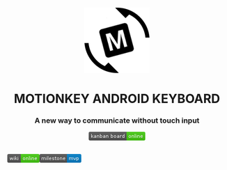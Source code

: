 <p align="center"><img src="./deliverables/artifacts/deliverable_2/logo/logo_letter_m_angle.jpg" alt="m_logo"></p>
<h1 align="center">MOTIONKEY ANDROID KEYBOARD</h1>
<h3 align="center">A new way to communicate without touch input</h3>
<p align="center"><img src="./deliverables/artifacts/deliverable_2/badges/kanban board-online-brightgreen.jpg" alt="kanban_badge"></p>
<p align="center" style="float:left;"><img src="./deliverables/artifacts/deliverable_2/badges/wiki-online-brightgreen.jpg" alt="wiki_badge"></p>
<p align="center" style="float:left;"><img src="./deliverables/artifacts/deliverable_2/badges/milestone-mvp-blue.jpg" alt="milestone_badge"></p>

